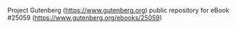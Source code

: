 Project Gutenberg (https://www.gutenberg.org) public repository for eBook #25059 (https://www.gutenberg.org/ebooks/25059)
